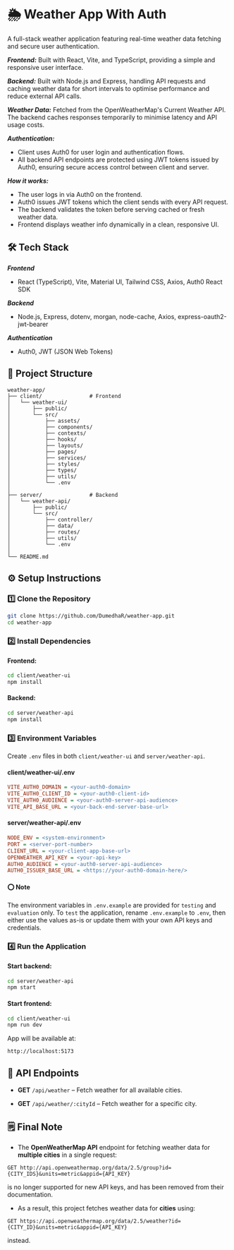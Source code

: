 # 🌦 Weather App With Auth

A full-stack weather application featuring real-time weather data fetching and secure user authentication.

**_Frontend:_** Built with React, Vite, and TypeScript, providing a simple and responsive user interface.

**_Backend:_** Built with Node.js and Express, handling API requests and caching weather data for short intervals to optimise performance and reduce external API calls.

**_Weather Data:_** Fetched from the OpenWeatherMap's Current Weather API. The backend caches responses temporarily to minimise latency and API usage costs.

**_Authentication:_**

- Client uses Auth0 for user login and authentication flows.
- All backend API endpoints are protected using JWT tokens issued by Auth0, ensuring secure access control between client and server.

**_How it works:_**

- The user logs in via Auth0 on the frontend.
- Auth0 issues JWT tokens which the client sends with every API request.
- The backend validates the token before serving cached or fresh weather data.
- Frontend displays weather info dynamically in a clean, responsive UI.

## 🛠 Tech Stack

**_Frontend_**

- React (TypeScript), Vite, Material UI, Tailwind CSS, Axios, Auth0 React SDK

**_Backend_**

- Node.js, Express, dotenv, morgan, node-cache, Axios, express-oauth2-jwt-bearer

**_Authentication_**

- Auth0, JWT (JSON Web Tokens)

## 📂 Project Structure

```plaintext
weather-app/
├── client/               # Frontend
│   └── weather-ui/
│       ├── public/
│       └── src/
│           ├── assets/
│           ├── components/
│           ├── contexts/
│           ├── hooks/
│           ├── layouts/
│           ├── pages/
│           ├── services/
│           ├── styles/
│           ├── types/
│           ├── utils/
│           └── .env
│
├── server/               # Backend
│   └── weather-api/
│       ├── public/
│       └── src/
│           ├── controller/
│           ├── data/
│           ├── routes/
│           ├── utils/
│           └── .env
│
└── README.md
```

## ⚙️ Setup Instructions

### 1️⃣ Clone the Repository

```bash
git clone https://github.com/DumedhaR/weather-app.git
cd weather-app
```

### 2️⃣ Install Dependencies

#### Frontend:

```bash
cd client/weather-ui
npm install

```

#### Backend:

```bash
cd server/weather-api
npm install

```

### 3️⃣ Environment Variables

Create `.env` files in both `client/weather-ui` and `server/weather-api`.

#### client/weather-ui/.env

```ini
VITE_AUTH0_DOMAIN = <your-auth0-domain>
VITE_AUTH0_CLIENT_ID = <your-auth0-client-id>
VITE_AUTH0_AUDIENCE = <your-auth0-server-api-audience>
VITE_API_BASE_URL = <your-back-end-server-base-url>

```

#### server/weather-api/.env

```ini
NODE_ENV = <system-environment>
PORT = <server-port-number>
CLIENT_URL = <your-client-app-base-url>
OPENWEATHER_API_KEY = <your-api-key>
AUTH0_AUDIENCE = <your-auth0-server-api-audience>
AUTH0_ISSUER_BASE_URL = <https://your-auth0-domain-here/>

```

#### ⭕ Note

The environment variables in `.env.example` are provided for `testing` and `evaluation` only.
To `test` the application, rename `.env.example` to `.env`, then either use the values as-is or update them with your own API keys and credentials.

### 4️⃣ Run the Application

#### Start backend:

```bash
cd server/weather-api
npm start

```

#### Start frontend:

```bash
cd client/weather-ui
npm run dev

```

App will be available at:

```
http://localhost:5173
```

## 📌 API Endpoints

- **GET** `/api/weather` – Fetch weather for all available cities.

- **GET** `/api/weather/:cityId` – Fetch weather for a specific city.

## 🗒️ Final Note

- The **OpenWeatherMap API** endpoint for fetching weather data for **multiple cities** in a single request:

```
GET http://api.openweathermap.org/data/2.5/group?id={CITY_IDS}&units=metric&appid={API_KEY}
```

is no longer supported for new API keys, and has been removed from their documentation.

- As a result, this project fetches weather data for **cities** using:

```
GET https://api.openweathermap.org/data/2.5/weather?id={CITY_ID}&units=metric&appid={API_KEY}
```

instead.
